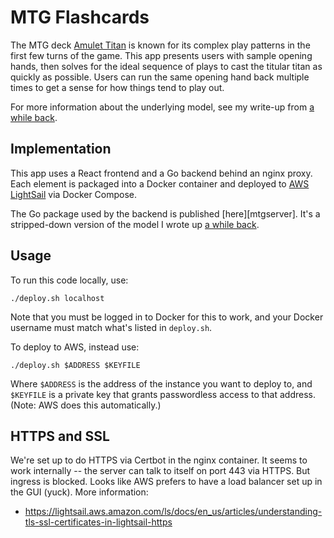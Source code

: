 # MTG Flashcards

The MTG deck [Amulet Titan][amulet_mtggoldfish] is known for its complex play
patterns in the first few turns of the game. This app presents users with
sample opening hands, then solves for the ideal sequence of plays to cast the
titular titan as quickly as possible. Users can run the same opening hand back
multiple times to get a sense for how things tend to play out.

[amulet_mtggoldfish]: https://www.mtggoldfish.com/archetype/amulet-titan

For more information about the underlying model, see my write-up from
[a while back][amulet_article].

## Implementation

This app uses a React frontend and a Go backend behind an nginx proxy. Each
element is packaged into a Docker container and deployed to
[AWS LightSail][AWS_lightsail] via Docker Compose.

The Go package used by the backend is published [here][mtgserver]. It's a
stripped-down version of the model I wrote up [a while back][amulet_article].

[aws_lightsail]: https://lightsail.aws.amazon.com/
[mtgserver_readme]: https://github.com/charles-uno/mtgserver/blob/main/README.md
[amulet_article]: https://charles.uno/amulet-simulation/

## Usage

To run this code locally, use:
```
./deploy.sh localhost
```
Note that you must be logged in to Docker for this to work, and your Docker
username must match what's listed in `deploy.sh`.

To deploy to AWS, instead use:
```
./deploy.sh $ADDRESS $KEYFILE
```
Where `$ADDRESS` is the address of the instance you want to deploy to, and
`$KEYFILE` is a private key that grants passwordless access to that address.
(Note: AWS does this automatically.)

## HTTPS and SSL

We're set up to do HTTPS via Certbot in the nginx container. It seems to work
internally -- the server can talk to itself on port 443 via HTTPS. But ingress
is blocked. Looks like AWS prefers to have a load balancer set up in the GUI
(yuck). More information:

- https://lightsail.aws.amazon.com/ls/docs/en_us/articles/understanding-tls-ssl-certificates-in-lightsail-https
